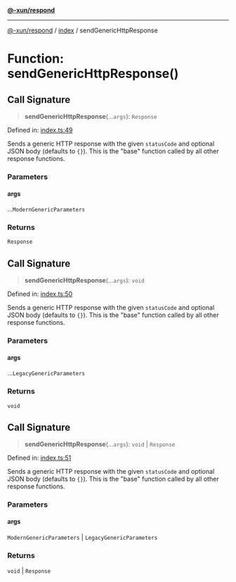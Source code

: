 [**@-xun/respond**](../../README.md)

***

[@-xun/respond](../../README.md) / [index](../README.md) / sendGenericHttpResponse

# Function: sendGenericHttpResponse()

## Call Signature

> **sendGenericHttpResponse**(...`args`): `Response`

Defined in: [index.ts:49](https://github.com/Xunnamius/api-utils/blob/b03924fda63811edf48417901d0265e3de012ea4/packages/respond/src/index.ts#L49)

Sends a generic HTTP response with the given `statusCode` and optional JSON
body (defaults to `{}`). This is the "base" function called by all other
response functions.

### Parameters

#### args

...`ModernGenericParameters`

### Returns

`Response`

## Call Signature

> **sendGenericHttpResponse**(...`args`): `void`

Defined in: [index.ts:50](https://github.com/Xunnamius/api-utils/blob/b03924fda63811edf48417901d0265e3de012ea4/packages/respond/src/index.ts#L50)

Sends a generic HTTP response with the given `statusCode` and optional JSON
body (defaults to `{}`). This is the "base" function called by all other
response functions.

### Parameters

#### args

...`LegacyGenericParameters`

### Returns

`void`

## Call Signature

> **sendGenericHttpResponse**(...`args`): `void` \| `Response`

Defined in: [index.ts:51](https://github.com/Xunnamius/api-utils/blob/b03924fda63811edf48417901d0265e3de012ea4/packages/respond/src/index.ts#L51)

Sends a generic HTTP response with the given `statusCode` and optional JSON
body (defaults to `{}`). This is the "base" function called by all other
response functions.

### Parameters

#### args

`ModernGenericParameters` | `LegacyGenericParameters`

### Returns

`void` \| `Response`
